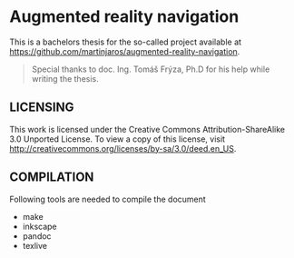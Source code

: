 Augmented reality navigation
============================

This is a bachelors thesis for the so-called project available at
<https://github.com/martinjaros/augmented-reality-navigation>.

> Special thanks to doc. Ing. Tomáš Frýza, Ph.D for his help while writing the thesis.

LICENSING
---------
This work is licensed under the Creative Commons Attribution-ShareAlike 3.0 Unported License.
To view a copy of this license, visit <http://creativecommons.org/licenses/by-sa/3.0/deed.en_US>.

COMPILATION
-----------
Following tools are needed to compile the document
 * make
 * inkscape
 * pandoc
 * texlive

